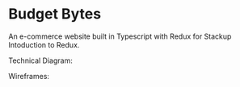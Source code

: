 # Budget Bytes

An e-commerce website built in Typescript with Redux for Stackup Intoduction to Redux.

Technical Diagram:

Wireframes:
